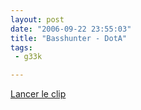 ```yaml
---
layout: post
date: "2006-09-22 23:55:03"
title: "Basshunter - DotA"
tags:
 - g33k

---
```


[Lancer le clip](http://www.lelombrik.net/templates/models/flvplayer.swf?file=http://media.lelombrik.net/basshunter-dota-lelombrik.flv&autoStart=true)
